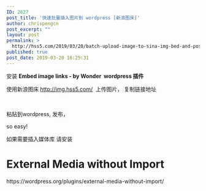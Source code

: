 ```yaml
---
ID: 2627
post_title: '快速批量插入图片到 wordpress [新浪图床]'
author: chrispengcn
post_excerpt: ""
layout: post
permalink: >
  http://hss5.com/2019/03/20/batch-upload-image-to-sina-img-bed-and-post-to-wordpress/
published: true
post_date: 2019-03-20 16:25:31
---
```

安装 <strong>Embed image links - by Wonder  wordpress 插件</strong>

使用新浪图床 <a href="http://img.hss5.com/">http://img.hss5.com/</a>  上传图片， 复制链接地址

&nbsp;

粘贴到wordpress, 发布，

so easy!

如果需要插入媒体库 请安装
<h1 class="plugin-title">External Media without Import</h1>
https://wordpress.org/plugins/external-media-without-import/

&nbsp;
